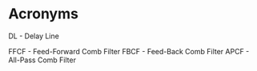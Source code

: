 # Acronyms 
DL - Delay Line

FFCF - Feed-Forward Comb Filter
FBCF - Feed-Back Comb Filter
APCF - All-Pass Comb Filter
